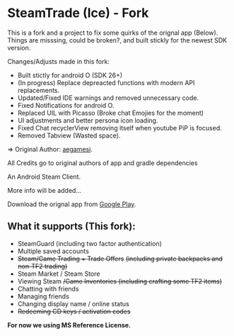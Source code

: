 SteamTrade (Ice) - Fork
================

This is a fork and a project to fix some quirks of the orignal app (Below). 
Things are misssing, could be broken?, and built stickly for the newest SDK version. 

Changes/Adjusts made in this fork:
- Built stictly for android O (SDK 26+)
- (In progress) Replace depreacted functions with modern API replacements. 
- Updated/Fixed IDE warnings and removed unnecessary code.
- Fixed Notifications for android O.  
- Replaced UIL with Picasso (Broke chat Emojies for the moment)
- UI adjustments and better persona icon loading. 
- Fixed Chat recyclerView removing itself when youtube PiP is focused. 
- Removed Tabview (Wasted space). 


=> Original Author: [aegamesi](https://github.com/aegamesi/SteamTrade).

All Credits go to original authors of app and gradle dependencies

An Android Steam Client.

More info will be added...

Download the orignal app from [Google Play](https://play.google.com/store/apps/details?id=com.aegamesi.steamtrade).

What it supports (This fork):
---------------------------
- SteamGuard (including two factor authentication)
- Multiple saved accounts
- ~~Steam/Game Trading + Trade Offers~~
~~(including private backpacks and non-TF2 trading)~~
- Steam Market / Steam Store
- Viewing Steam ~~/Game Inventories
(including crafting some TF2 items)~~
- Chatting with friends
- Managing friends
- Changing display name / online status
- ~~Redeeming CD keys / activation codes~~


**For now we using MS Reference License.**
